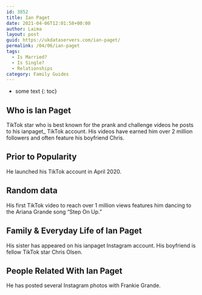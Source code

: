 ```yaml
---
id: 3852
title: Ian Paget
date: 2021-04-06T12:01:58+00:00
author: Laima
layout: post
guid: https://ukdataservers.com/ian-paget/
permalink: /04/06/ian-paget
tags:
  - Is Married?
  - Is Single?
  - Relationships
category: Family Guides
---
```


* some text
{: toc}


## Who is Ian Paget
                  
                  
                  
TikTok star who is best known for the prank and challenge videos he posts to his ianpaget_ TikTok account. His videos have earned him over 2 million followers and often feature his boyfriend Chris. 
                  
              
            
              
            
                
                
                
## Prior to Popularity
                  
                  
                  
He launched his TikTok account in April 2020. 
                  
              
            
              
            
                
                
                
## Random data
                  
                  
                  
His first TikTok video to reach over 1 million views features him dancing to the Ariana Grande song &#8220;Step On Up.&#8221; 
                  
              
            
              
            
                
                
                
## Family & Everyday Life of Ian Paget
                  
                  
                  
His sister has appeared on his ianpaget Instagram account. His boyfriend is fellow TikTok star Chris Olsen.
                  
              
            
              
            
                
                
                
## People Related With Ian Paget
                  
                  
                  
He has posted several Instagram photos with Frankie Grande. 
                  
              
            
              
            
                
              
            
              
              
            
            
              
            
          
          
          